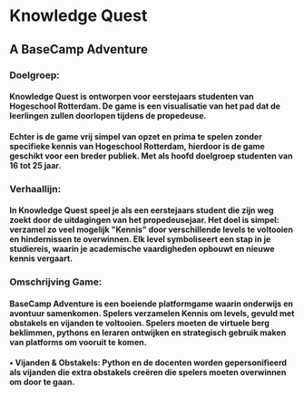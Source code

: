 # Knowledge Quest
## A BaseCamp Adventure

### Doelgroep:
#### Knowledge Quest is ontworpen voor eerstejaars studenten van Hogeschool Rotterdam. De game is een visualisatie van het pad dat de leerlingen zullen doorlopen tijdens de propedeuse.
#### Echter is de game vrij simpel van opzet en prima te spelen zonder specifieke kennis van Hogeschool Rotterdam, hierdoor is de game geschikt voor een breder publiek. Met als hoofd doelgroep studenten van 16 tot 25 jaar.

### Verhaallijn:
#### In Knowledge Quest speel je als een eerstejaars student die zijn weg zoekt door de uitdagingen van het propedeusejaar. Het doel is simpel: verzamel zo veel mogelijk "Kennis" door verschillende levels te voltooien en hindernissen te overwinnen. Elk level symboliseert een stap in je studiereis, waarin je academische vaardigheden opbouwt en nieuwe kennis vergaart. 

### Omschrijving Game:
#### BaseCamp Adventure is een boeiende platformgame waarin onderwijs en avontuur samenkomen. Spelers verzamelen Kennis om levels, gevuld met obstakels en vijanden te voltooien. Spelers moeten de virtuele berg beklimmen, pythons en leraren ontwijken en strategisch gebruik maken van platforms om vooruit te komen.

#### •	Vijanden & Obstakels: Python en de docenten worden gepersonifieerd als vijanden die extra obstakels creëren die spelers moeten overwinnen om door te gaan.
